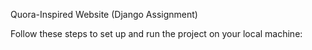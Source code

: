 Quora-Inspired Website (Django Assignment)

Follow these steps to set up and run the project on your local machine:

